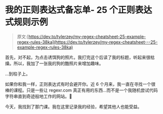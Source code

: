 # 我的正则表达式备忘单- 25 个正则表达式规则示例

> 原文:[https://dev.to/tylerzey/my-regex-cheatsheet-25-example-regex-rules-38ka](https://dev.to/tylerzey/my-regex-cheatsheet---25-example-regex-rules-38ka)

首先，对不起，为点击诱饵狗的照片。我打完这个后读了我的标题，听起来很枯燥。所以，我加了一张我的狗的酷照片来增加趣味。

...到柱子上。

如果你和我一样，正则表达式有时会避开你。近 6 个月来，我一直在寻找一个很棒的课程。只是一些让 regexr.com 真正有用的东西...而不是一个我随机尝试代码字符串直到奇迹般地工作的网站。😬

今天，我找到了那门课。我在这里记录我的经验，希望其他人也能受益。